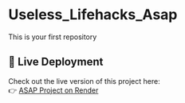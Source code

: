 # Useless_Lifehacks_Asap
This is your first repository
## 🚀 Live Deployment

Check out the live version of this project here:  
👉 [ASAP Project on Render](https://useless-lifehacks-asap.onrender.com)
